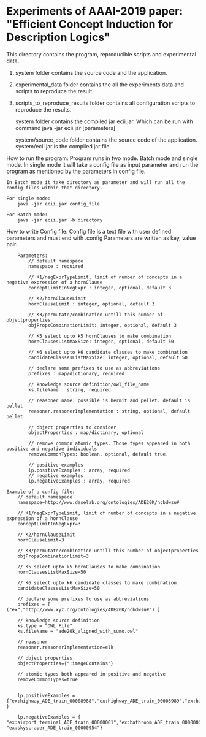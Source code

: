 # Experiments of AAAI-2019 paper: "Efficient Concept Induction for Description Logics"


This directory contains the program, reproducible scripts and experimental data.

1. system folder contains the source code and the application.
2. experimental_data folder contains the all the experiments data and scripts to reproduce the result.
3. scripts_to_reproduce_results folder contains all configuration scripts to reproduce the results.


    system folder contains the compiled jar ecii.jar. Which can be run with command
    java -jar ecii.jar [parameters]

    system/source_code folder contains the source code of the application.
    system/ecii.jar is the compiled jar file.


How to run the program:
    Program runs in two mode. Batch mode and single mode. In single mode it will take a config file as input parameter and run the program as mentioned by the parameters in config file.
    
    In Batch mode it take directory as parameter and will run all the config files within that directory.

    For single mode:
        java -jar ecii.jar config_file

    For Batch mode:
        java -jar ecii.jar -b directory


How to write Config file:
    Config file is a text file with user defined parameters and must end with .config
    Parameters are written as key, value pair.
    
```
    Parameters:
        // default namespace
        namespace : required 

        // K1/negExprTypeLimit, limit of number of concepts in a negative expression of a hornClause
        conceptLimitInNegExpr : integer, optional, default 3

        // K2/hornClauseLimit
        hornClauseLimit : integer, optional, default 3

        // K3/permutate/combination untill this number of objectproperties
        objPropsCombinationLimit: integer, optional, default 3

        // K5 select upto k5 hornClauses to make combination
        hornClausesListMaxSize: integer, optional, default 50

        // K6 select upto k6 candidate classes to make combination
        candidateClassesListMaxSize: integer, optional, default 50

        // declare some prefixes to use as abbreviations
        prefixes : map/dictionary, required 

        // knowledge source definition/owl_file_name
        ks.fileName : string, required

        // reasoner name. possible is hermit and pellet. default is pellet
        reasoner.reasonerImplementation : string, optional, default pellet

        // object properties to consider
        objectProperties : map/dictinary, optional

        // remove common atomic types. Those types appeared in both positive and negative individuals 
        removeCommonTypes: boolean, optional, default true.

        // positive examples
        lp.positiveExamples : array, required
        // negative examples
        lp.negativeExamples : array, required 
```

```
Example of a config file:
    // default namespace
    namespace=http://www.daselab.org/ontologies/ADE20K/hcbdwsu#

    // K1/negExprTypeLimit, limit of number of concepts in a negative expression of a hornClause
    conceptLimitInNegExpr=3

    // K2/hornClauseLimit
    hornClauseLimit=3

    // K3/permutate/combination untill this number of objectproperties
    objPropsCombinationLimit=3

    // K5 select upto k5 hornClauses to make combination
    hornClausesListMaxSize=50

    // K6 select upto k6 candidate classes to make combination
    candidateClassesListMaxSize=50

    // declare some prefixes to use as abbreviations
    prefixes = [ ("ex","http://www.xyz.org/ontologies/ADE20K/hcbdwsu#") ]

    // knowledge source definition
    ks.type = "OWL File"
    ks.fileName = "ade20k_aligned_with_sumo.owl"

    // reasoner
    reasoner.reasonerImplementation=elk

    // object properties
    objectProperties={":imageContains"}

    // atomic types both appeared in positive and negative
    removeCommonTypes=true


    lp.positiveExamples = {"ex:highway_ADE_train_00008988","ex:highway_ADE_train_00008989","ex:highway_ADE_train_00008990","ex:highway_ADE_train_00008991","ex:highway_ADE_train_00008992" }

    lp.negativeExamples = { "ex:airport_terminal_ADE_train_00000001","ex:bathroom_ADE_train_00000006","ex:bedroom_ADE_train_00000192","ex:building_facade_ADE_train_00004593","ex:conference_room_ADE_train_00000570","ex:corridor_ADE_train_00000574","ex:dining_room_ADE_train_00006845","ex:hotel_room_ADE_train_00009520","ex:kitchen_ADE_train_00000594","ex:living_room_ADE_train_00000651","ex:mountain_snowy_ADE_train_00000932","ex:office_ADE_train_00000933","ex:street_ADE_train_00016858", "ex:skyscraper_ADE_train_00000954"}
```

